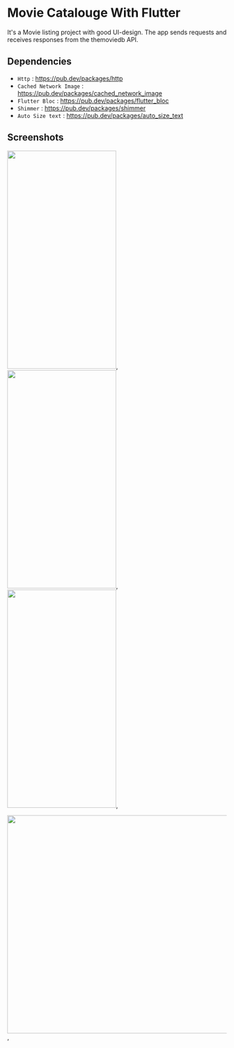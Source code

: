 # Movie Catalouge With Flutter

It's a Movie listing project with good UI-design. The app sends requests and receives responses from the themoviedb API.

## Dependencies
* `Http` : https://pub.dev/packages/http
* `Cached Network Image` : https://pub.dev/packages/cached_network_image
* `Flutter Bloc` : https://pub.dev/packages/flutter_bloc
* `Shimmer` : https://pub.dev/packages/shimmer
* `Auto Size text` : https://pub.dev/packages/auto_size_text

## Screenshots
<img width="250" height="500" src="https://user-images.githubusercontent.com/64533536/194484749-5540fb15-3b36-48fd-a234-d1ed47f7b244.jpeg">,
<img width="250" height="500" src="https://user-images.githubusercontent.com/64533536/194484831-dbe0b786-adec-4b23-a4ef-6ae989e84875.jpeg">,
<img width="250" height="500" src="https://user-images.githubusercontent.com/64533536/194484883-b731829b-6cc9-489c-983f-b487d22be75a.jpeg">,

<img width="850" height="500" src="https://user-images.githubusercontent.com/64533536/194485520-1f4cbd30-d17c-42bc-a6b2-3d2940c9c7f2.png">,


